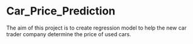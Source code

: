 # Car_Price_Prediction
The aim of this project is to create regression model to help the new car trader company determine the price of used cars.
